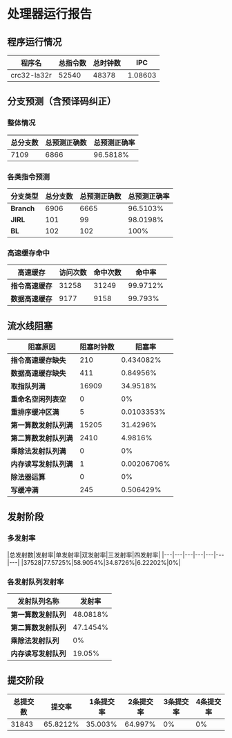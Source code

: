 # 处理器运行报告
## 程序运行情况
|程序名|总指令数|总时钟数|IPC|
|---|---|---|---|
|crc32-la32r|52540|48378|1.08603|

## 分支预测（含预译码纠正）
### 整体情况
|总分支数|总预测正确数|总预测正确率|
|---|---|---|
|7109|6866|96.5818%|

### 各类指令预测
|分支类型|总分支数|总预测正确数|总预测正确率|
|---|---|---|---|
|**Branch**| 6906 | 6665 | 96.5103%|
|**JIRL**| 101 | 99 | 98.0198%|
|**BL**| 102 | 102 | 100%|

### 高速缓存命中
|高速缓存|访问次数|命中次数|命中率|
|---|---|---|---|
|**指令高速缓存**| 31258 | 31249 | 99.9712%|
|**数据高速缓存**| 9177 | 9158 | 99.793%|
## 流水线阻塞
|阻塞原因|阻塞时钟数|阻塞率|
|---|---|---|
|**指令高速缓存缺失**| 210 | 0.434082%|
|**数据高速缓存缺失**| 411 | 0.84956%|
|**取指队列满**| 16909 | 34.9518%|
|**重命名空闲列表空**|0 | 0%|
|**重排序缓冲区满**|5 | 0.0103353%|
|**第一算数发射队列满**|15205 | 31.4296%|
|**第二算数发射队列满**|2410 | 4.9816%|
|**乘除法发射队列满**|0 | 0%|
|**内存读写发射队列满**|1 | 0.00206706%|
|**除法器运算**|0 | 0%|
|**写缓冲满**|245 | 0.506429%|

## 发射阶段
### 多发射率
|总发射数|发射率|单发射率|双发射率|三发射率|四发射率|
|---|---|---|---|---|---|---|
|37528|77.5725%|58.9054%|34.8726%|6.22202%|0%|

### 各发射队列发射率
|发射队列名称|发射率|
|---|---|
|**第一算数发射队列**|48.0818%|
|**第二算数发射队列**|47.1454%|
|**乘除法发射队列**|0%|
|**内存读写发射队列**|19.05%|

## 提交阶段
|总提交数|提交率|1条提交率|2条提交率|3条提交率|4条提交率|
|---|---|---|---|---|---|
|31843|65.8212%|35.003%|64.997%|0%|0%|
